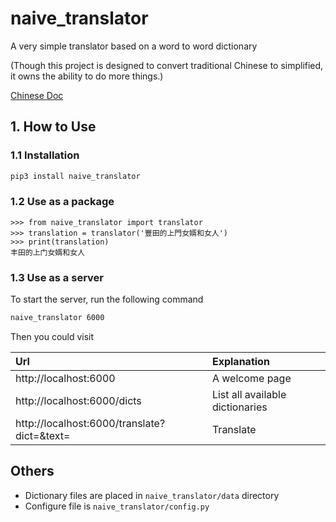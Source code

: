 # naive_translator

A very simple translator based on a word to word dictionary

(Though this project is designed to convert traditional 
Chinese to simplified, it owns the ability to do more things.)

[Chinese Doc](docs/README_CH.md)

## 1. How to Use

### 1.1 Installation

```bash
pip3 install naive_translator
```

### 1.2 Use as a package

```text
>>> from naive_translator import translator
>>> translation = translator('豐田的上門女婿和女人')
>>> print(translation)
丰田的上门女婿和女人
```

### 1.3 Use as a server

To start the server, run the following command

```bash
naive_translator 6000
```

Then you could visit

|Url|Explanation|
|:---|:---|
|http://localhost:6000|A welcome page|
|http://localhost:6000/dicts|List all available dictionaries|
|http://localhost:6000/translate?dict=&text=|Translate|

## Others

- Dictionary files are placed in `naive_translator/data` directory
- Configure file is `naive_translator/config.py`
